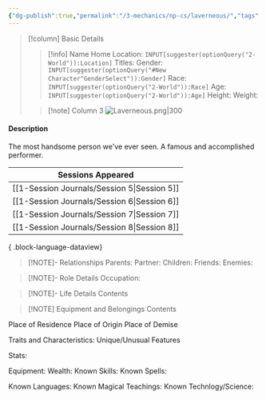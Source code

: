 ```yaml
---
{"dg-publish":true,"permalink":"/3-mechanics/np-cs/laverneous/","tags":["NPC"],"created":"2025-02-23T10:37:12.686-05:00","updated":"2025-02-24T20:33:50.429-05:00"}
---
```


> [!column] Basic Details
>> [!info] Name
>> Home Location: `INPUT[suggester(optionQuery("2-World")):Location]` 
>> Titles:
>> Gender: `INPUT[suggester(optionQuery("#New Character^GenderSelect")):Gender]`
>> Race: `INPUT[suggester(optionQuery("2-World")):Race]`
>> Age: `INPUT[suggester(optionQuery("2-World")):Age]`
>> Height:
>> Weight:
>
>> [!note] Column 3
>> ![Laverneous.png|300](/img/user/z_Assets/Laverneous.png)

#### Description
The most handsome person we've ever seen. A famous and accomplished performer.

| Sessions Appeared                              |
| ---------------------------------------------- |
| [[1-Session Journals/Session 5\|Session 5]] |
| [[1-Session Journals/Session 6\|Session 6]] |
| [[1-Session Journals/Session 7\|Session 7]] |
| [[1-Session Journals/Session 8\|Session 8]] |

{ .block-language-dataview}

> [!NOTE]- Relationships
> Parents:
> Partner:
> Children:
> Friends:
> Enemies:

> [!NOTE]- Role Details
> Occupation:

> [!NOTE]- Life Details
> Contents

> [!NOTE] Equipment and Belongings
> Contents


Place of Residence
Place of Origin
Place of Demise

Traits and Characteristics:
Unique/Unusual Features

Stats:

Equipment:
Wealth:
Known Skills:
Known Spells:

Known Languages:
Known Magical Teachings:
Known Technlogy/Science:

